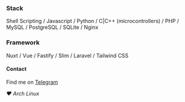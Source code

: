 ### Stack

Shell Scripting / Javascript / Python / C|C++ (microcontrollers) / PHP / MySQL / PostgreSQL / SQLite / Nginx

### Framework

Nuxt / Vue / Fastify / Slim / Laravel / Tailwind CSS

#### Contact

Find me on [Telegram](https://t.me/nabakdev)

*:heart: Arch Linux*
